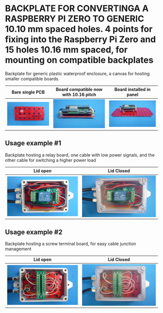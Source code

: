 
# BACKPLATE FOR CONVERTINGA A RASPBERRY PI ZERO TO GENERIC 10.10 mm spaced holes. 4 points for fixing into the Raspberry Pi Zero and 15 holes 10.16 mm spaced, for mounting on compatible backplates

Backplate for generic plastic waterproof enclosure, a canvas for hosting smaller compatible boards.

Bare single PCB                              |Board compatible now with 10.16 pitch      |Board installed in panel                          |
---------------------------------------------|-------------------------------------------|--------------------------------------------------|
![](/a-backplates/a03/assets/img/barepcb.jpg)|![](/a-backplates/a03/assets/img/installedinboard.jpg)|![](/a-backplates/a03/assets/img/installedinpanel.jpg)|


## Usage example #1

Backplate hosting a relay board, one cable with low power signals, and the other cable for switching a higher power load



Lid open                                     |Lid Closed                                       |
---------------------------------------------|-------------------------------------------------|
![](/a-backplates/a00/assets/img/lidopen1.jpg)|![](/a-backplates/a00/assets/img/lidclosed1.jpg)|


## Usage example #2

Backplate hosting a screw terminal board, for easy cable junction management



Lid open                                     |Lid Closed                                       |
---------------------------------------------|-------------------------------------------------|
![](/a-backplates/a00/assets/img/lidopen2.jpg)|![](/a-backplates/a00/assets/img/lidclosed2.jpg)|
